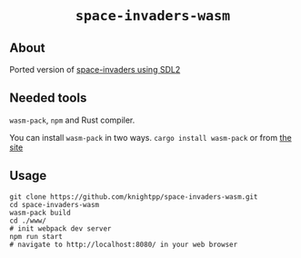 <div align="center">
  <h1><code>space-invaders-wasm</code></h1>
</div>

## About
Ported version of [space-invaders using SDL2](https://github.com/knightpp/rs8080)

## Needed tools
`wasm-pack`, `npm` and Rust compiler.

You can install `wasm-pack` in two ways. `cargo install wasm-pack` or from [the site](https://rustwasm.github.io/wasm-pack/)
## Usage

```
git clone https://github.com/knightpp/space-invaders-wasm.git
cd space-invaders-wasm
wasm-pack build
cd ./www/
# init webpack dev server
npm run start
# navigate to http://localhost:8080/ in your web browser
```

